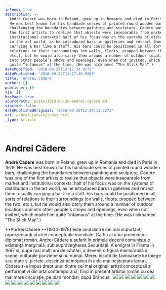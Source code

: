 ```yaml
---
inFeed: true
description: >-
  André Cadere was born in Poland, grew up in Romania and died in Paris in 1978.
  He was best known for his handmade series of painted round wooden bars,
  challenging the boundaries between painting and sculpture. Cadere was one of
  the first artists to realize that objects were inseparable from market and
  institutional contexts: half of his focus was on the systems of distribution
  in the art world, as he introduced bars in galleries and retract them, usually
  carrying a bar like a staff. His bars could be positioned in all sorts of
  relations to their surroundings (on walls, floors, propped between the two,
  etc.), but he would also carry them around a number of outdoor locations and
  into other people’s shows and openings, even when not invited, which made him
  quite ”infamous” at the time. (He was nicknamed ”The Stick Man”.)
dateModified: '2018-09-25T13:17:34.977Z'
datePublished: '2018-09-25T13:17:38.926Z'
title: 'Andrei Cădere '
author: []
publisher: {}
via: {}
hasPage: true
sourcePath: _posts/2018-03-28-andrei-cadere.md
starred: false
datePublishedOriginal: '2018-03-28T12:24:13.527Z'
url: andrei-cadere/index.html
_type: Article

---
```

# Andrei Cădere 

**André Cadere** was born in Poland, grew up in Romania and died in Paris in 1978\. He was best known for his handmade series of painted round wooden bars, challenging the boundaries between painting and sculpture. Cadere was one of the first artists to realize that objects were inseparable from market and institutional contexts: half of his focus was on the systems of distribution in the art world, as he introduced bars in galleries and retract them, usually carrying a bar like a staff. His bars could be positioned in all sorts of relations to their surroundings (on walls, floors, propped between the two, etc.), but he would also carry them around a number of outdoor locations and into other people's shows and openings, even when not invited, which made him quite "infamous" at the time. (He was nicknamed "The Stick Man".)

**Andrei Cădere **(1934-1978) este unul dintre cei mai importanţi reprezentanţi ai artei conceptuale mondiale. Ca fiu al unui proeminent diplomat român, Andrei Cădere a suferit în primele decenii comuniste o existență marginală, sub supravegherea Securității. A emigrat în Franța în 1967 și, după mai mulți ani de căutări, a devenit o figură memorabilă a scenei culturale pariziene și nu numai. Mereu însoțit de faimoasele lui toiege sculptate și pictate, descinzând inopinat în cele mai neșteptate locuri, Cădere s-a impus drept unul dintre cei mai originali artiști conceptuali și performativi din arta contemporană, fiind în prezent artistul român cu cea mai mare circulație, pe plan mondial, după Brâncuși.
![](https://the-grid-user-content.s3-us-west-2.amazonaws.com/44264f42-dfd9-4c72-bb60-605b578257a2.jpg)
![](https://the-grid-user-content.s3-us-west-2.amazonaws.com/583d25f3-639c-42a4-bf48-549d4c7b5fe5.png)
![](https://the-grid-user-content.s3-us-west-2.amazonaws.com/5a019dd8-2e7d-4615-a95d-224520852e30.jpg)
![](https://the-grid-user-content.s3-us-west-2.amazonaws.com/57174502-4901-4b4d-a4c8-b4248cae88a0.jpg)
![](https://the-grid-user-content.s3-us-west-2.amazonaws.com/a164c8c1-fce0-4120-8f7b-b6e47808b164.jpg)
![](https://the-grid-user-content.s3-us-west-2.amazonaws.com/f75dca66-e1df-4428-af79-44ea724affea.jpg)
![](https://the-grid-user-content.s3-us-west-2.amazonaws.com/b5f4c44a-406d-498e-89b7-50d343e61af4.jpg)
![](https://the-grid-user-content.s3-us-west-2.amazonaws.com/2294662c-a776-4c42-9964-f66a469dabb7.jpg)
![](https://the-grid-user-content.s3-us-west-2.amazonaws.com/c330119c-58e6-4c17-8c0c-7bfdc2eee25a.jpg)
![](https://the-grid-user-content.s3-us-west-2.amazonaws.com/2c03110e-39de-4c19-9c32-ffe5ec980038.jpg)
![](https://the-grid-user-content.s3-us-west-2.amazonaws.com/dc50c97a-0e04-47dc-8a88-70897a3a5b7e.jpg)
![](https://the-grid-user-content.s3-us-west-2.amazonaws.com/93154efa-a40c-4f64-a42d-f0fdee369fcb.jpg)
![](https://the-grid-user-content.s3-us-west-2.amazonaws.com/33e8b969-5bff-41fe-8a50-a2627a8700b9.jpg)
![](https://the-grid-user-content.s3-us-west-2.amazonaws.com/bdb56682-d5dd-44b2-9587-cde96d6b543f.jpg)
![](https://the-grid-user-content.s3-us-west-2.amazonaws.com/03fa61ff-91d7-4699-a2b3-2f6f70f13576.jpg)
![](https://the-grid-user-content.s3-us-west-2.amazonaws.com/8d5c8619-fea1-4ab9-ba40-36a1f4b52bf9.jpg)
